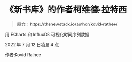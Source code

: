 # 《新书库》的作者柯维德·拉特西

> 原文：<https://thenewstack.io/author/kovid-rathee/>

用 ECharts 和 InfluxDB 可视化时间序列数据

2022 年 7 月 12 日凌晨 4 点

作者:Kovid Rathee